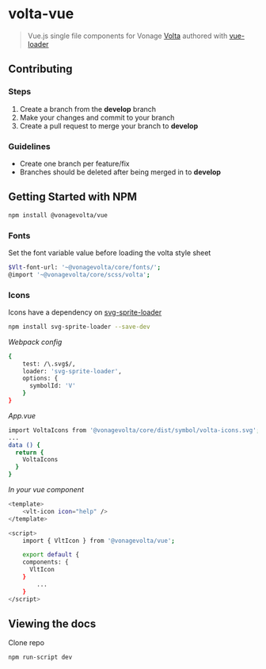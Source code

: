 # volta-vue

> Vue.js single file components for Vonage [Volta](https://github.com/Nexmo/volta) authored with [vue-loader](https://github.com/vuejs/vue-loader)

## Contributing
### Steps
1. Create a branch from the **develop** branch
2. Make your changes and commit to your branch
3. Create a pull request to merge your branch to **develop**

### Guidelines
- Create one branch per feature/fix
- Branches should be deleted after being merged in to **develop**

## Getting Started with NPM
``` bash
npm install @vonagevolta/vue
```

### Fonts
Set the font variable value before loading the volta style sheet
``` bash
$Vlt-font-url: '~@vonagevolta/core/fonts/';
@import '~@vonagevolta/core/scss/volta';
```

### Icons
Icons have a dependency on [svg-sprite-loader](https://github.com/kisenka/svg-sprite-loader)

``` bash
npm install svg-sprite-loader --save-dev
```

*Webpack config*
``` bash
{
    test: /\.svg$/,
    loader: 'svg-sprite-loader',
    options: {
      symbolId: 'V' 
    }
} 
```

*App.vue*
``` bash
import VoltaIcons from '@vonagevolta/core/dist/symbol/volta-icons.svg';
...
data () {
  return { 
    VoltaIcons
  }
}
```

*In your vue component*
``` bash
<template>
	<vlt-icon icon="help" />
</template>

<script>
	import { VltIcon } from '@vonagevolta/vue';

	export default {
    components: {
      VltIcon
    }
		...
	}
</script>
```

## Viewing the docs

Clone repo

``` bash
npm run-script dev
```
